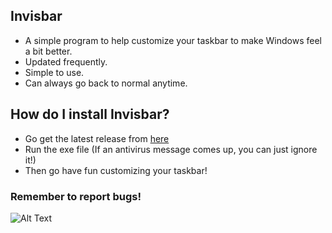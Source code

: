 ## Invisbar
* A simple program to help customize your taskbar to make Windows feel a bit better.
 * Updated frequently.
 * Simple to use.
 * Can always go back to normal anytime.
 
## How do I install Invisbar?
* Go get the latest release from [here](https://github.com/GangMemberOreo/Invisbar/releases)
* Run the exe file (If an antivirus message comes up, you can just ignore it!)
* Then go have fun customizing your taskbar!

### Remember to report bugs!
![Alt Text](https://media1.tenor.com/images/5ba077c1a87e60481f417653d29a3431/tenor.gif?itemid=12347604)


